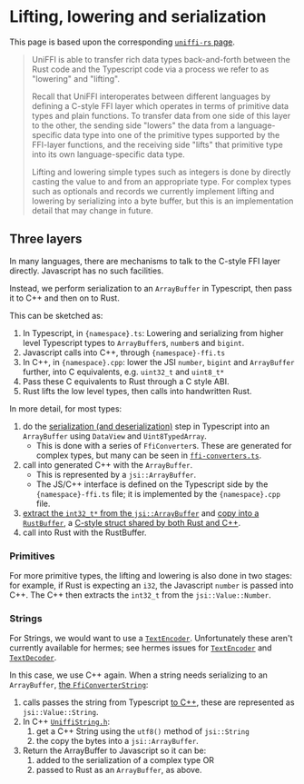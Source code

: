 # Lifting, lowering and serialization

This page is based upon the corresponding [`uniffi-rs` page](https://mozilla.github.io/uniffi-rs/latest/internals/lifting_and_lowering.html).

> UniFFI is able to transfer rich data types back-and-forth between the Rust code and the Typescript code via a process we refer to as "lowering" and "lifting".
>
> Recall that UniFFI interoperates between different languages by defining a C-style FFI layer which operates in terms of primitive data types and plain functions. To transfer data from one side of this layer to the other, the sending side "lowers" the data from a language-specific data type into one of the primitive types supported by the FFI-layer functions, and the receiving side "lifts" that primitive type into its own language-specific data type.
>
> Lifting and lowering simple types such as integers is done by directly casting the value to and from an appropriate type. For complex types such as optionals and records we currently implement lifting and lowering by serializing into a byte buffer, but this is an implementation detail that may change in future.

## Three layers
In many languages, there are mechanisms to talk to the C-style FFI layer directly. Javascript has no such facilities.

Instead, we perform serialization to an `ArrayBuffer` in Typescript, then pass it to C++ and then on to Rust.

This can be sketched as:
1. In Typescript, in `{namespace}.ts`: Lowering and serializing from higher level Typescript types to `ArrayBuffer`s, `number`s and `bigint`.
1. Javascript calls into C++, through `{namespace}-ffi.ts`
1. In C++, in `{namespace}.cpp`: lower the JSI `number`, `bigint` and `ArrayBuffer` further, into C equivalents, e.g. `uint32_t` and `uint8_t*`
1. Pass these C equivalents to Rust through a C style ABI.
1. Rust lifts the low level types, then calls into handwritten Rust.

In more detail, for most types:

1. do the [serialization (and deserialization)](https://mozilla.github.io/uniffi-rs/latest/internals/lifting_and_lowering.html#serialization-format) step in Typescript into an `ArrayBuffer` using `DataView` and `Uint8TypedArray`.
    - This is done with a series of `FfiConverter`s. These are generated for complex types, but many can be seen in [`ffi-converters.ts`](https://github.com/jhugman/uniffi-bindgen-react-native/blob/main/typescript/src/ffi-converters.ts).
1. call into generated C++ with the `ArrayBuffer`.
    - This is represented by a `jsi::ArrayBuffer`.
    - The JS/C++ interface is defined on the Typescript side by the `{namespace}-ffi.ts` file; it is implemented by the `{namespace}.cpp` file.
1. [extract the `int32_t*` from the `jsi::ArrayBuffer`](https://github.com/jhugman/uniffi-bindgen-react-native/blob/main/cpp/includes/ForeignBytes.h) and [copy into a `RustBuffer`](https://github.com/jhugman/uniffi-bindgen-react-native/blob/main/crates/ubrn_bindgen/src/bindings/react_native/gen_cpp/templates/RustBufferHelper.cpp), a [C-style struct shared by both Rust and C++](https://github.com/jhugman/uniffi-bindgen-react-native/blob/main/cpp/includes/RustBuffer.h).
1. call into Rust with the RustBuffer.

### Primitives
For more primitive types, the lifting and lowering is also done in two stages: for example, if Rust is expecting an `i32`, the Javascript `number` is passed into C++. The C++ then extracts the `int32_t` from the `jsi::Value::Number`.

### Strings
For Strings, we would want to use a [`TextEncoder`](https://developer.mozilla.org/en-US/docs/Web/API/TextEncoder). Unfortunately these aren't currently available for hermes; see hermes issues for [`TextEncoder`](https://github.com/facebook/hermes/issues/948) and [`TextDecoder`](https://github.com/facebook/hermes/issues/1403).

In this case, we use C++ again. When a string needs serializing to an `ArrayBuffer`, [the `FfiConverterString`](https://github.com/jhugman/uniffi-bindgen-react-native/blob/main/crates/ubrn_bindgen/src/bindings/react_native/gen_typescript/templates/StringHelper.ts):
1. calls passes the string from Typescript [to C++](https://github.com/jhugman/uniffi-bindgen-react-native/blob/main/crates/ubrn_bindgen/src/bindings/react_native/gen_cpp/templates/StringHelper.cpp), these are represented as `jsi::Value::String`.
1. In C++ [`UniffiString.h`](https://github.com/jhugman/uniffi-bindgen-react-native/blob/main/cpp/includes/UniffiString.h):
    1. get a C++ String using the `utf8()` method of `jsi::String`
    1. the copy the bytes into a `jsi::ArrayBuffer`.
1. Return the ArrayBuffer to Javascript so it can be:
    1. added to the serialization of a complex type OR
    1. passed to Rust as an `ArrayBuffer`, as above.
